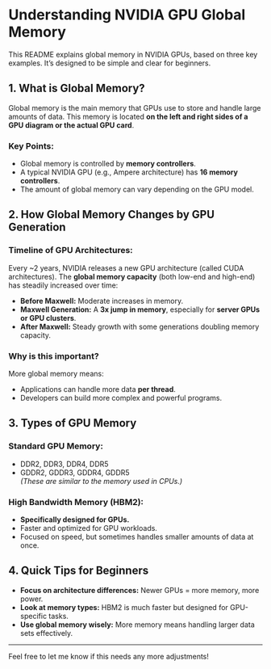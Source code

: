 
# Understanding NVIDIA GPU Global Memory

This README explains global memory in NVIDIA GPUs, based on three key examples. It’s designed to be simple and clear for beginners.

## 1. What is Global Memory?

Global memory is the main memory that GPUs use to store and handle large amounts of data. This memory is located **on the left and right sides of a GPU diagram or the actual GPU card**.

### Key Points:
- Global memory is controlled by **memory controllers**.
- A typical NVIDIA GPU (e.g., Ampere architecture) has **16 memory controllers**.
- The amount of global memory can vary depending on the GPU model.

## 2. How Global Memory Changes by GPU Generation

### Timeline of GPU Architectures:
Every ~2 years, NVIDIA releases a new GPU architecture (called CUDA architectures). The **global memory capacity** (both low-end and high-end) has steadily increased over time:

- **Before Maxwell:** Moderate increases in memory.
- **Maxwell Generation:** A **3x jump in memory**, especially for **server GPUs or GPU clusters**.
- **After Maxwell:** Steady growth with some generations doubling memory capacity.

### Why is this important?
More global memory means:
- Applications can handle more data **per thread**.
- Developers can build more complex and powerful programs.

## 3. Types of GPU Memory

### Standard GPU Memory:
- DDR2, DDR3, DDR4, DDR5
- GDDR2, GDDR3, GDDR4, GDDR5  
  *(These are similar to the memory used in CPUs.)*

### High Bandwidth Memory (HBM2):
- **Specifically designed for GPUs.**
- Faster and optimized for GPU workloads.
- Focused on speed, but sometimes handles smaller amounts of data at once.

## 4. Quick Tips for Beginners

- **Focus on architecture differences:** Newer GPUs = more memory, more power.
- **Look at memory types:** HBM2 is much faster but designed for GPU-specific tasks.
- **Use global memory wisely:** More memory means handling larger data sets effectively.

---

Feel free to let me know if this needs any more adjustments!
